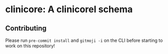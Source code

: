 # clinicore: A clinicorel schema

## Contributing

Please run `pre-commit install` and `gitmoji -i` on the CLI before starting to work on this repository!
